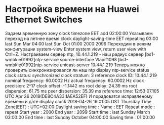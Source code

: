 # Настройка времени на Huawei Ethernet Switches
Задаем временную зону
	<bs1-wmbkie01992>clock timezone EET add 02:00:00
Указываем переход на летнее время
	<bs1-wmbkie01992>clock daylight-saving-time EET repeating 03:00 last Sun Mar 04:00 last Sun Oct 01:00 2000 2099
Переходим в режим конфигурации
	<bs1-wmbkie01992>system-view
Enter system view, return user view with Ctrl+Z.
Настраиваем сервер ntp, 10.44.1.219 - наш радиус сервер
	[bs1-wmbkie01992]ntp-service source-interface Vlanif1098
	[bs1-wmbkie01992]ntp-service unicast-server 10.44.1.219
Теперь можно проверить синхронизировался ли наш ntp
	<bs1-wmbkie01992>display ntp-service status
	clock status: synchronized
	clock stratum: 3
	reference clock ID: 10.44.1.219
	nominal frequency: 60.0002 Hz
	actual frequency: 60.0002 Hz
	clock precision: 2^17
	clock offset: -1.1442 ms
	root delay: 24.39 ms
	root dispersion: 61.75 ms
	peer dispersion: 35.39 ms
	reference time: 12:53:07.105 UTC Apr 26 2018(DE8C4A33.1AEA52EF)
И порадоватся исправленому времени и дате
	<bs1-wmbkie01992>display clock
	2018-04-26 16:01:05 DST
	Thursday
	Time Zone(EET) : UTC+02:00
	Daylight saving time :
			Name        : EET
			Repeat mode : repeat
			Start year  : 2000
			End year    : 2099
			Start time  : last Sunday March 03:00:00
			End time    : last Sunday October 04:00:00
			Saving time : 01:00:00
